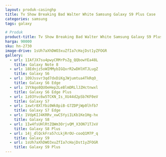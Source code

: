 ```yaml
---
layout: produk-casinghp
title: Tv Show Breaking Bad Walter White Samsung Galaxy S9 Plus Case
categories: samsung
tags: galaxy

# Produk
product-title: Tv Show Breaking Bad Walter White Samsung Galaxy S9 Plus Case
harga: 90000
sku: hn-2730
image-drive: 1sUh7aXhDWO3xuZfIa7cHajDst1yZFOGR
gallery:
  - url: 1IAfJX7su4pwyCRMrPsZg_QQbowYEa48L
    title: Galaxy Note 8
  - url: 18Ednjz5oWIMMybIGQxrR2wDHlHTJLugZ
    title: Galaxy S6
  - url: 1O9Jssvr3qd7dxDiKgJWjumtua4TkRqO_
    title: Galaxy S6 Edge
  - url: 1VYAqo8QUOeHep2LeBlmDRLlJZHctnwxl
    title: Galaxy S6 Edge Plus
  - url: 1z03Yvc6w5TCKN_Is_XU44d2pSb7KF0eV
    title: Galaxy S7
  - url: 1xwtr8XlYbi0Wk8piB-G7ZDPjWp0lhfb7
    title: Galaxy S7 Edge
  - url: 1VdpKIJ4KRRv_xwC5YyiILKb1Ke1Hg-hx
    title: Galaxy S8
  - url: 1Iw4fsUHlRtZQWm3OrjvQM_X3ON71TJxV
    title: Galaxy S8 Plus
  - url: 14j_dlQckFra57cLkjRrOU-cooQ1M7P_q
    title: Galaxy S9
  - url: 1sUh7aXhDWO3xuZfIa7cHajDst1yZFOGR
    title: Galaxy S9 Plus
---
```

